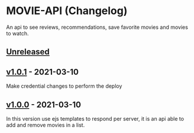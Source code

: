 # MOVIE-API (Changelog)
An api to see reviews, recommendations, save favorite movies and movies to watch.

## [Unreleased]
## [v1.0.1] - 2021-03-10
<!-- ### Fixed
-  -->
Make credential changes to perform the deploy
## [v1.0.0] - 2021-03-10
<!-- ### Fixed
-  -->
In this version use ejs templates to respond per server, it is an api able to add and remove movies in a list.


[Unreleased]: https://github.com/wilberpulido/Lista-de-tareas/compare/main...HEAD
[v1.0.1]: https://github.com/wilberpulido/Lista-de-tareas/compare/v1.0.0...v1.0.1
[v1.0.0]: https://github.com/wilberpulido/Lista-de-tareas/compare/main...v1.0.0